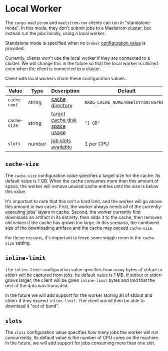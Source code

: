 # Local Worker

The `cargo-maelstrom` and `maelstrom-run` clients can run in "standalone mode".
In this mode, they don't submit jobs to a Maelstrom cluster, but instead run
the jobs locally, using a local worker.

Standalone mode is specified when no `broker` [configuration value](config.md)
is provided.

Currently, clients won't use the local worker if they are connected to a cluster.
We will change this in the future so that the local worker is utilized even
when the client is connected to a cluster.

Client with local workers share these configuration values:

Value                                                    | Type    | Description                                             | Default
---------------------------------------------------------|---------|---------------------------------------------------------|-----------------
<span style="white-space: nowrap;">`cache-root`</span>   | string  | [cache directory](#cache-root)                                | `$XDG_CACHE_HOME/maelstrom/worker/`
<span style="white-space: nowrap;">`cache-size`</span>   | string  | [target cache disk space usage](#cache-size)                  | `"1 GB"`
`slots`                                                  | number  | [job slots available](#slots)                                 | 1 per CPU

## `cache-size`

The <span style="white-space: nowrap;">`cache-size`</span> configuration value
specifies a target size for the cache. Its default value is 1&nbsp;GB. When the
cache consumes more than this amount of space, the worker will remove unused
cache entries until the size is below this value.

It's important to note that this isn't a hard limit, and the worker will go
above this amount in two cases. First, the worker always needs all of the
currently-executing jobs' layers in cache. Second, the worker currently first
downloads an artifact in its entirety, then adds it to the cache, then removes
old values if the cache has grown too large. In this scenario, the combined
size of the downloading artiface and the cache may exceed <span
style="white-space: nowrap;">`cache-size`</span>.

For these reasons, it's important to leave some wiggle room in the <span
style="white-space: nowrap;">`cache-size`</span> setting.

## `inline-limit`

The <span style="white-space: nowrap;">`inline-limit`</span> configuration
value specifies how many bytes of stdout or stderr will be captured from jobs.
Its default value is 1&nbsp;MB. If stdout or stderr grows larger, the client
will be given <span style="white-space: nowrap;">`inline-limit`</span> bytes
and told that the rest of the data was truncated.

In the future we will add support for the worker storing all of stdout and
stderr if they exceed <span style="white-space: nowrap;">`inline-limit`</span>.
The client would then be able to download it "out of band".

## `slots`

The `slots` configuration value specifies how many jobs the worker will run
concurrently. Its default value is the number of CPU cores on the machine. In
the future, we will add support for jobs consuming more than one slot.
